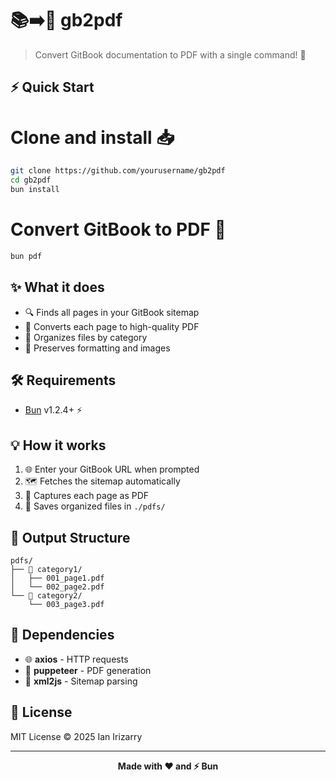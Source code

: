 # 📚➡️📄 gb2pdf

> Convert GitBook documentation to PDF with a single command! 🚀

## ⚡ Quick Start

# Clone and install 📥
```bash
git clone https://github.com/yourusername/gb2pdf
cd gb2pdf
bun install
```

# Convert GitBook to PDF 🎯
```bash
bun pdf
```

## ✨ What it does

- 🔍 Finds all pages in your GitBook sitemap
- 📄 Converts each page to high-quality PDF
- 📁 Organizes files by category
- 🎨 Preserves formatting and images

## 🛠️ Requirements

- [Bun](https://bun.sh) v1.2.4+ ⚡

## 💡 How it works

1. 🌐 Enter your GitBook URL when prompted
2. 🗺️ Fetches the sitemap automatically
3. 📸 Captures each page as PDF
4. 💾 Saves organized files in `./pdfs/`

## 📂 Output Structure

```
pdfs/
├── 📁 category1/
│   ├── 001_page1.pdf
│   └── 002_page2.pdf
└── 📁 category2/
    └── 003_page3.pdf
```

## 🔧 Dependencies

- 🌐 **axios** - HTTP requests
- 🤖 **puppeteer** - PDF generation  
- 🔧 **xml2js** - Sitemap parsing

## 📝 License

MIT License © 2025 Ian Irizarry

---

<p align="center">
  <strong>Made with ❤️ and ⚡ Bun</strong>
</p>
